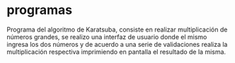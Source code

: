 programas
=========

Programa del algoritmo de Karatsuba, consiste en realizar multiplicación de números grandes, se realizo una interfaz 
de usuario donde el mismo ingresa los dos números y de acuerdo a una serie de validaciones realiza la multiplicación
respectiva imprimiendo en pantalla el resultado de la misma.
